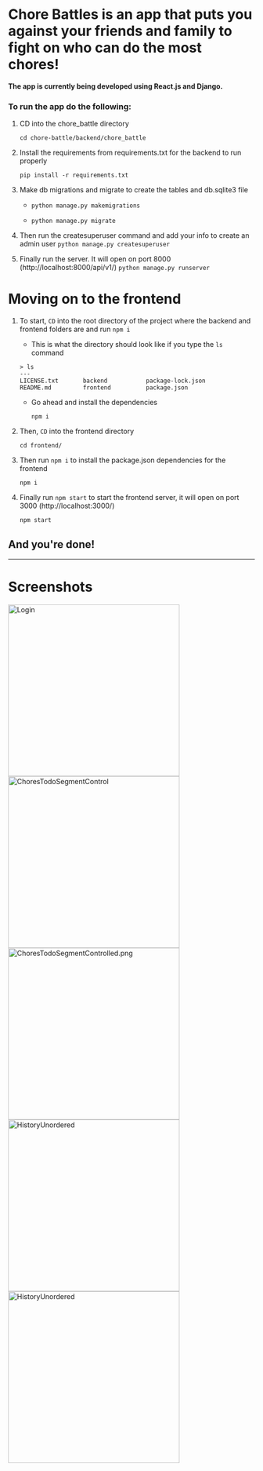 # Chore Battles is an app that puts you against your friends and family to fight on who can do the most chores!

**The app is currently being developed using React.js and Django.**

### To run the app do the following:

1. CD into the chore_battle directory

   `cd chore-battle/backend/chore_battle`

2. Install the requirements from requirements.txt for the backend to run properly

   `pip install -r requirements.txt`

3. Make db migrations and migrate to create the tables and db.sqlite3 file

   - `python manage.py makemigrations`

   - `python manage.py migrate`

4. Then run the createsuperuser command and add your info to create an admin user
   `python manage.py createsuperuser`

5. Finally run the server. It will open on port 8000 (http://localhost:8000/api/v1/)
   `python manage.py runserver`

# Moving on to the frontend

1. To start, `CD` into the root directory of the project where the backend and frontend folders are and run `npm i`

   - This is what the directory should look like if you type the `ls` command

   ```
   > ls
   ---
   LICENSE.txt       backend           package-lock.json
   README.md         frontend          package.json
   ```

   - Go ahead and install the dependencies

     `npm i`

2. Then, `CD` into the frontend directory

   `cd frontend/`

3. Then run `npm i` to install the package.json dependencies for the frontend

   `npm i`

4. Finally run `npm start` to start the frontend server, it will open on port 3000 (http://localhost:3000/)

   `npm start`

## And you're done!

---

# Screenshots

<!-- [![History Screen](./frontend/src/images/1.png)]
[![Chores Screen](./frontend/src/images/2.png)]
[![Login Screen](./frontend/src/images/3.png)]
[![Login Screen](./frontend/src/images/4.png)] -->

<img src="./frontend/src/images/LoginScreen.png" alt="Login" width="350"/>
<img src="./frontend/src/images/ChoresTodoSegmentControl.png" alt="ChoresTodoSegmentControl" width="350"/>
<img src="./frontend/src/images/ChoresTodoSegmentControlled.png" alt="ChoresTodoSegmentControlled.png" width="350"/>
<img src="./frontend/src/images/HistoryUnordered.png" alt="HistoryUnordered" width="350"/>
<img src="./frontend/src/images/HistoryOrderedCompleted.png" alt="HistoryUnordered" width="350"/>
